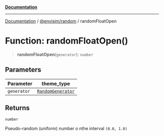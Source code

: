 [**Documentation**](../../../README.md)

---

[Documentation](../../../README.md) / [@envisim/random](../README.md) / randomFloatOpen

# Function: randomFloatOpen()

> **randomFloatOpen**(`generator`): `number`

## Parameters

| Parameter   | theme_type                                            |
| ----------- | ----------------------------------------------------- |
| `generator` | [`RandomGenerator`](../interfaces/RandomGenerator.md) |

## Returns

`number`

Pseudo-random (uniform) number o nthe interval `(0.0, 1.0)`
